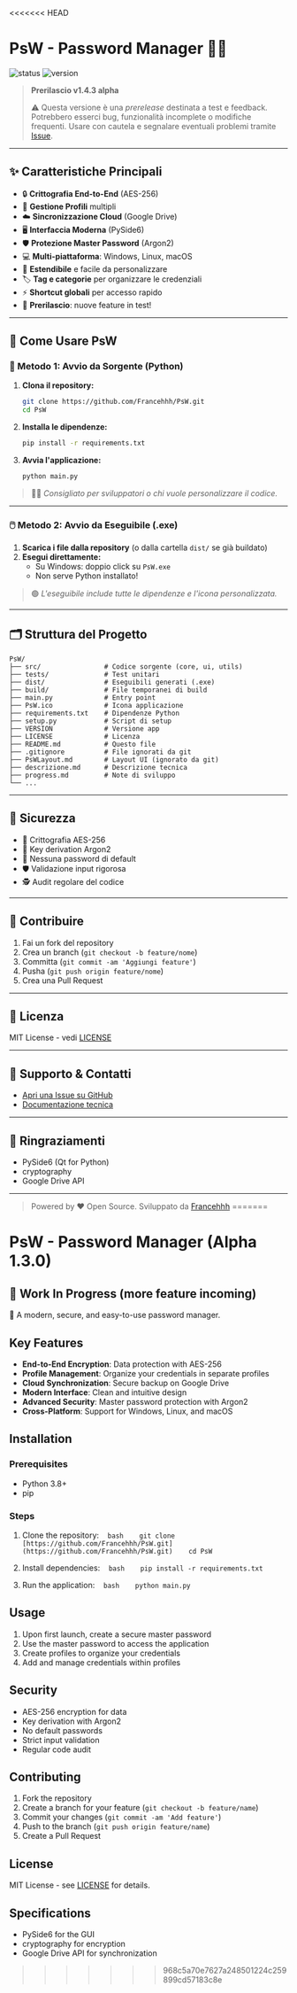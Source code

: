 <<<<<<< HEAD
# PsW - Password Manager 🚀🔐

![status](https://img.shields.io/badge/status-prerelease-yellow) ![version](https://img.shields.io/badge/version-v1.4.3--alpha-blue)

> **Prerilascio v1.4.3 alpha**
> 
> ⚠️ Questa versione è una *prerelease* destinata a test e feedback. Potrebbero esserci bug, funzionalità incomplete o modifiche frequenti. Usare con cautela e segnalare eventuali problemi tramite [Issue](https://github.com/Francehhh/PsW/issues).

---

## ✨ Caratteristiche Principali

- 🔒 **Crittografia End-to-End** (AES-256)
- 👤 **Gestione Profili** multipli
- ☁️ **Sincronizzazione Cloud** (Google Drive)
- 🖥️ **Interfaccia Moderna** (PySide6)
- 🛡️ **Protezione Master Password** (Argon2)
- 💻 **Multi-piattaforma**: Windows, Linux, macOS
- 🧩 **Estendibile** e facile da personalizzare
- 🏷️ **Tag e categorie** per organizzare le credenziali
- ⚡ **Shortcut globali** per accesso rapido
- 🧪 **Prerilascio**: nuove feature in test!

---

## 🚀 Come Usare PsW

### 🐍 Metodo 1: Avvio da Sorgente (Python)

1. **Clona il repository:**
   ```bash
   git clone https://github.com/Francehhh/PsW.git
   cd PsW
   ```
2. **Installa le dipendenze:**
   ```bash
   pip install -r requirements.txt
   ```
3. **Avvia l'applicazione:**
   ```bash
   python main.py
   ```

> 👨‍💻 *Consigliato per sviluppatori o chi vuole personalizzare il codice.*

---

### 🖱️ Metodo 2: Avvio da Eseguibile (.exe)

1. **Scarica i file dalla repository** (o dalla cartella `dist/` se già buildato)
2. **Esegui direttamente:**
   - Su Windows: doppio click su `PsW.exe`
   - Non serve Python installato!

> 🟢 *L'eseguibile include tutte le dipendenze e l'icona personalizzata.*

---

## 🗂️ Struttura del Progetto

```text
PsW/
├── src/                # Codice sorgente (core, ui, utils)
├── tests/              # Test unitari
├── dist/               # Eseguibili generati (.exe)
├── build/              # File temporanei di build
├── main.py             # Entry point
├── PsW.ico             # Icona applicazione
├── requirements.txt    # Dipendenze Python
├── setup.py            # Script di setup
├── VERSION             # Versione app
├── LICENSE             # Licenza
├── README.md           # Questo file
├── .gitignore          # File ignorati da git
├── PsWLayout.md        # Layout UI (ignorato da git)
├── descrizione.md      # Descrizione tecnica
├── progress.md         # Note di sviluppo
└── ...
```

---

## 🔐 Sicurezza

- 🔑 Crittografia AES-256
- 🧬 Key derivation Argon2
- 🚫 Nessuna password di default
- 🛡️ Validazione input rigorosa
- 🕵️ Audit regolare del codice

---

## 🤝 Contribuire

1. Fai un fork del repository
2. Crea un branch (`git checkout -b feature/nome`)
3. Committa (`git commit -am 'Aggiungi feature'`)
4. Pusha (`git push origin feature/nome`)
5. Crea una Pull Request

---

## 📜 Licenza

MIT License - vedi [LICENSE](LICENSE)

---

## 💬 Supporto & Contatti

- [Apri una Issue su GitHub](https://github.com/Francehhh/PsW/issues)
- [Documentazione tecnica](descrizione.md)

---

## 🙏 Ringraziamenti

- PySide6 (Qt for Python)
- cryptography
- Google Drive API

---

> Powered by ❤️ Open Source. Sviluppato da [Francehhh](https://github.com/Francehhh/PsW) 
=======
# PsW - Password Manager (Alpha 1.3.0)

## 🔨 Work In Progress (more feature incoming)

🔐 A modern, secure, and easy-to-use password manager.

## Key Features

- **End-to-End Encryption**: Data protection with AES-256
- **Profile Management**: Organize your credentials in separate profiles
- **Cloud Synchronization**: Secure backup on Google Drive
- **Modern Interface**: Clean and intuitive design
- **Advanced Security**: Master password protection with Argon2
- **Cross-Platform**: Support for Windows, Linux, and macOS

## Installation

### Prerequisites
- Python 3.8+
- pip

### Steps
1. Clone the repository:
   ```bash
   git clone [https://github.com/Francehhh/PsW.git](https://github.com/Francehhh/PsW.git)
   cd PsW
   ```

2. Install dependencies:
   ```bash
   pip install -r requirements.txt
   ```

3. Run the application:
   ```bash
   python main.py
   ```

## Usage

1. Upon first launch, create a secure master password
2. Use the master password to access the application
3. Create profiles to organize your credentials
4. Add and manage credentials within profiles


## Security

- AES-256 encryption for data
- Key derivation with Argon2
- No default passwords
- Strict input validation
- Regular code audit

## Contributing

1. Fork the repository
2. Create a branch for your feature (`git checkout -b feature/name`)
3. Commit your changes (`git commit -am 'Add feature'`)
4. Push to the branch (`git push origin feature/name`)
5. Create a Pull Request

## License

MIT License - see [LICENSE](LICENSE) for details.

## Specifications

- PySide6 for the GUI
- cryptography for encryption
- Google Drive API for synchronization
>>>>>>> 968c5a70e7627a248501224c259899cd57183c8e

